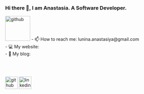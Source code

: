 ### Hi there 👋, I am Anastasia. A Software Developer.
<img src='https://user-images.githubusercontent.com/94207798/165857430-8c374d84-e56a-4a89-9966-edb03cb62c6a.png' alt='github' height='80'>  
- 📫 How to reach me: lunina.anastasiya@gmail.com <br>
- 💻 My website: <br>
- 📓 My blog: <br>
<br>
<br>
<br>


[<img src='https://cdn.jsdelivr.net/npm/simple-icons@3.0.1/icons/github.svg' alt='github' height='40' target="_blank">](https://github.com/AnastasiaLunina) [<img src='https://cdn.jsdelivr.net/npm/simple-icons@3.0.1/icons/linkedin.svg' alt='linkedin' height='40' target="_blank">](https://www.linkedin.com/in/anastasia-lunina/)  


